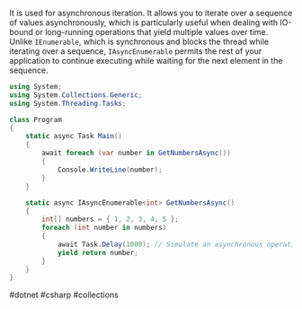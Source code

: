 It is used for asynchronous iteration. It allows you to iterate over a sequence of values asynchronously, which is particularly useful when dealing with IO-bound or long-running operations that yield multiple values over time. Unlike `IEnumerable`, which is synchronous and blocks the thread while iterating over a sequence, `IAsyncEnumerable` permits the rest of your application to continue executing while waiting for the next element in the sequence.

```csharp
using System;
using System.Collections.Generic;
using System.Threading.Tasks;

class Program
{
    static async Task Main()
    {
        await foreach (var number in GetNumbersAsync())
        {
            Console.WriteLine(number);
        }
    }

    static async IAsyncEnumerable<int> GetNumbersAsync()
    {
        int[] numbers = { 1, 2, 3, 4, 5 };
        foreach (int number in numbers)
        {
            await Task.Delay(1000); // Simulate an asynchronous operation
            yield return number;
        }
    }
}

```

#dotnet #csharp #collections